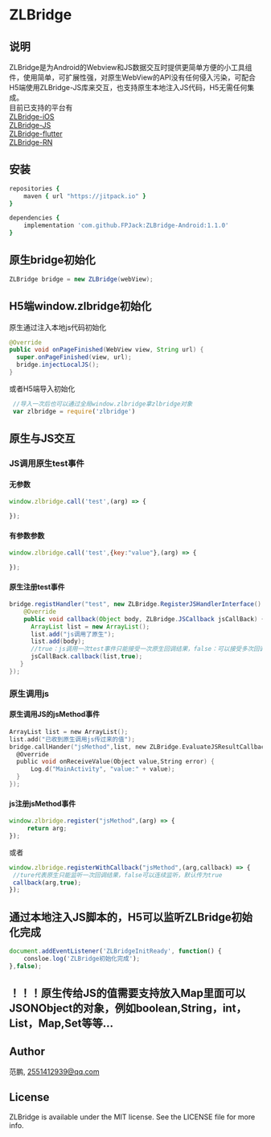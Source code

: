 # ZLBridge
## 说明
ZLBridge是为Android的Webview和JS数据交互时提供更简单方便的小工具组件，使用简单，可扩展性强，对原生WebView的API没有任何侵入污染，可配合H5端使用ZLBridge-JS库来交互，也支持原生本地注入JS代码，H5无需任何集成。<br/>
目前已支持的平台有
<br/>[ZLBridge-iOS](https://github.com/FPJack/ZLBridge-iOS)
<br/>[ZLBridge-JS](https://github.com/FPJack/ZLBridge-JS)
<br/>[ZLBridge-flutter](https://github.com/FPJack/ZLBridge-flutter)
<br/>[ZLBridge-RN](https://github.com/FPJack/ZLBridge-RN)

## 安装
```ruby
repositories {
    maven { url "https://jitpack.io" }
}

dependencies {
    implementation 'com.github.FPJack:ZLBridge-Android:1.1.0'
}

```
## 原生bridge初始化
```Java
ZLBridge bridge = new ZLBridge(webView);
```

## H5端window.zlbridge初始化
原生通过注入本地js代码初始化
```Java
@Override
public void onPageFinished(WebView view, String url) {
  super.onPageFinished(view, url);
  bridge.injectLocalJS();
}
```
或者H5端导入初始化
```JavaScript
 //导入一次后也可以通过全局window.zlbridge拿zlbridge对象
 var zlbridge = require('zlbridge')
```

## 原生与JS交互

### JS调用原生test事件

#### 无参数
```JavaScript
window.zlbridge.call('test',(arg) => {

});
```
#### 有参数参数
```JavaScript
window.zlbridge.call('test',{key:"value"},(arg) => {

});
```
#### 原生注册test事件
```Java
bridge.registHandler("test", new ZLBridge.RegisterJSHandlerInterface() {
    @Override
    public void callback(Object body, ZLBridge.JSCallback jsCallBack) {
      ArrayList list = new ArrayList();
      list.add("js调用了原生");
      list.add(body);
      //true：js调用一次test事件只能接受一次原生回调结果，false：可以接受多次回调结果
      jsCallBack.callback(list,true);
   }
});
```


### 原生调用js

#### 原生调用JS的jsMethod事件
```objective-c
ArrayList list = new ArrayList();
list.add("已收到原生调用js传过来的值");
bridge.callHander("jsMethod",list, new ZLBridge.EvaluateJSResultCallback() {
  @Override
  public void onReceiveValue(Object value,String error) {
      Log.d("MainActivity", "value:" + value);
  }
});
```

#### js注册jsMethod事件
```JavaScript
window.zlbridge.register("jsMethod",(arg) => {
     return arg;
});
 ```
 或者
 ```JavaScript
window.zlbridge.registerWithCallback("jsMethod",(arg,callback) => {
  //ture代表原生只能监听一次回调结果，false可以连续监听，默认传为true
  callback(arg,true);
});
  ```

## 通过本地注入JS脚本的，H5可以监听ZLBridge初始化完成
```JavaScript
document.addEventListener('ZLBridgeInitReady', function() {
    consloe.log('ZLBridge初始化完成');
},false);
  ```
## ！！！原生传给JS的值需要支持放入Map里面可以JSONObject的对象，例如boolean,String，int，List，Map,Set等等...

## Author

范鹏, 2551412939@qq.com



## License

ZLBridge is available under the MIT license. See the LICENSE file for more info.
